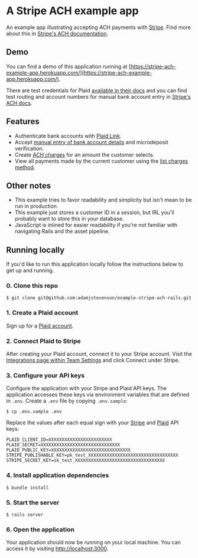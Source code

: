 # A Stripe ACH example app

An example app illustrating accepting ACH payments with [Stripe](https://stripe.com). Find more about this in [Stripe's ACH documentation](https://stripe.com/docs/ach).

## Demo
You can find a demo of this application running at [https://stripe-ach-example-app.herokuapp.com/](https://stripe-ach-example-app.herokuapp.com/).

There are test credentials for Plaid [available in their docs](https://plaid.com/docs/api/#sandbox) and you can find test routing and account numbers for manual bank account entry in [Stripe's ACH docs](https://stripe.com/docs/ach#testing-ach).

## Features

* Authenticate bank accounts with [Plaid Link](https://plaid.com/integrations/stripe/).
* Accept [manual entry of bank account details](https://stripe.com/docs/ach#manually-collecting-and-verifying-bank-accounts) and microdeposit verification.
* Create [ACH charges](https://stripe.com/docs/ach#creating-an-ach-charge) for an amount the customer selects.
* View all payments made by the current customer using the [list charges method](https://stripe.com/docs/api#list_charges).

## Other notes

* This example tries to favor readability and simplicity but isn't mean to be run in production.
* This example just stores a customer ID in a session, but IRL you'll probably want to store this in your database.
* JavaScript is inlined for easier readability if you're not familiar with navigating Rails and the asset pipeline.

## Running locally

If you'd like to run this application locally follow the instructions below to get up and running.

### 0. Clone this repo

```
$ git clone git@github.com:adamjstevenson/example-stripe-ach-rails.git
```

### 1. Create a Plaid account

Sign up for a [Plaid account](https://dashboard.plaid.com/signup).

### 2. Connect Plaid to Stripe

After creating your Plaid account, connect it to your Stripe account. Visit the [Integrations page within Team Settings](https://dashboard.plaid.com/team/integrations) and click Connect under Stripe.

### 3. Configure your API keys

Configure the application with your Stripe and Plaid API keys. The application accesses these keys via environment variables that are defined in `.env`. Create a `.env` file by copying `.env.sample`:

```
$ cp .env.sample .env
```

Replace the values after each equal sign with your [Stripe](https://dashboard.stripe.com/test/apikeys) and [Plaid](https://dashboard.plaid.com/team/keys) API keys:

```
PLAID_CLIENT_ID=XXXXXXXXXXXXXXXXXXXXXXXX
PLAID_SECRET=XXXXXXXXXXXXXXXXXXXXXXXXXXXXXX
PLAID_PUBLIC_KEY=XXXXXXXXXXXXXXXXXXXXXXXXXXXXXX
STRIPE_PUBLISHABLE_KEY=pk_test_XXXXXXXXXXXXXXXXXXXXXXXXXXXXXXXXXX
STRIPE_SECRET_KEY=sk_test_XXXXXXXXXXXXXXXXXXXXXXXXXXXXXXXXXX
```

### 4. Install application dependencies

```
$ bundle install
```

### 5. Start the server

```
$ rails server
```

### 6. Open the application

Your application should now be running on your local machine. You can access it by visiting [http://localhost:3000](http://localhost:3000).
